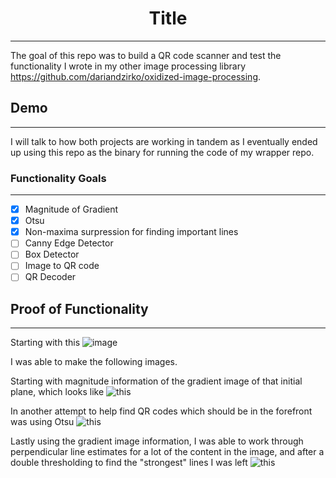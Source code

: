 <div align="center">

# Title
---
</div>

The goal of this repo was to build a QR code scanner and test the functionality I wrote in my other image processing library <https://github.com/dariandzirko/oxidized-image-processing>.

## Demo
---

I will talk to how both projects are working in tandem as I eventually ended up using this repo as the binary for running the code of my wrapper repo.

### Functionality Goals
---

- [x] Magnitude of Gradient 
- [X] Otsu
- [X] Non-maxima surpression for finding important lines
- [ ] Canny Edge Detector
- [ ] Box Detector
- [ ] Image to QR code
- [ ] QR Decoder

## Proof of Functionality
---

Starting with this ![image](https://github.com/dariandzirko/rusty-qr-scanner/src/images/Plane.jpg)

I was able to make the following images.

Starting with magnitude information of the gradient image of that initial plane, which looks like ![this](https://github.com/dariandzirko/rusty-qr-scanner/demo/mag_gradient_image.png)

In another attempt to help find QR codes which should be in the forefront was using Otsu ![this](https://github.com/dariandzirko/rusty-qr-scanner/demo/otsu_img.png)

Lastly using the gradient image information, I was able to work through perpendicular line estimates for a lot of the content in the image, and after a double thresholding to find the "strongest" lines I was left ![this](https://github.com/dariandzirko/rusty-qr-scanner/demo/double_thresh_image.png)